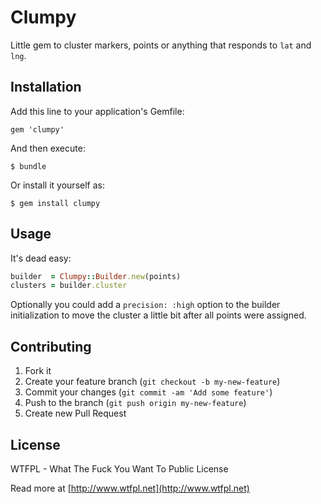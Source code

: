 # Clumpy

Little gem to cluster markers, points or anything that responds to `lat` and `lng`.

## Installation

Add this line to your application's Gemfile:

    gem 'clumpy'

And then execute:

    $ bundle

Or install it yourself as:

    $ gem install clumpy

## Usage

It's dead easy:

```ruby
builder  = Clumpy::Builder.new(points)
clusters = builder.cluster
```

Optionally you could add a `precision: :high` option to the builder initialization to move the cluster a little bit after all points were assigned.

## Contributing

1. Fork it
2. Create your feature branch (`git checkout -b my-new-feature`)
3. Commit your changes (`git commit -am 'Add some feature'`)
4. Push to the branch (`git push origin my-new-feature`)
5. Create new Pull Request

## License

WTFPL - What The Fuck You Want To Public License

Read more at [http://www.wtfpl.net](http://www.wtfpl.net)
